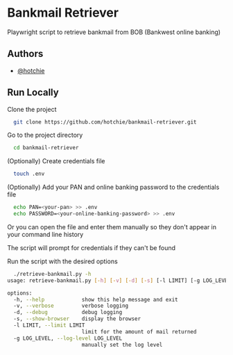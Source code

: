 
# Bankmail Retriever

Playwright script to retrieve bankmail from BOB (Bankwest online banking)


## Authors

- [@hotchie](https://www.github.com/hotchie)


## Run Locally

Clone the project

```bash
  git clone https://github.com/hotchie/bankmail-retriever.git
```

Go to the project directory

```bash
  cd bankmail-retriever
```

(Optionally) Create credentials file

```bash
  touch .env
```

(Optionally) Add your PAN and online banking password to the credentials file

```bash
  echo PAN=<your-pan> >> .env
  echo PASSWORD=<your-online-banking-password> >> .env
```

Or you can open the file and enter them manually so they don't appear in your command line history

The script will prompt for credentials if they can't be found

Run the script with the desired options

```bash
  ./retrieve-bankmail.py -h
usage: retrieve-bankmail.py [-h] [-v] [-d] [-s] [-l LIMIT] [-g LOG_LEVEL]

options:
  -h, --help            show this help message and exit
  -v, --verbose         verbose logging
  -d, --debug           debug logging
  -s, --show-browser    display the browser
  -l LIMIT, --limit LIMIT
                        limit for the amount of mail returned
  -g LOG_LEVEL, --log-level LOG_LEVEL
                        manually set the log level

```
